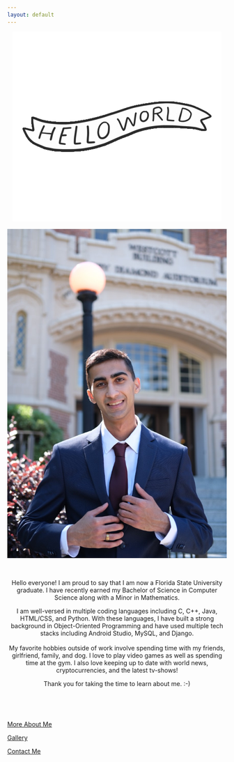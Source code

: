 ```yaml
---
layout: default
---
```

<div class="parentDiv"> 
    <p><center><img src="images/hello.gif"></center></p>
</div> 

![Me](images/pfp3.jpg)

<p style="text-align: center;">&nbsp;</p>
<p style="text-align: center;">Hello everyone! I am proud to say that I am now a Florida State University graduate. I have recently earned my Bachelor of Science in Computer Science along with a Minor in Mathematics.</p>
<p style="text-align: center;">I am well-versed in multiple coding languages including C, C++, Java, HTML/CSS, and Python. With these languages, I have built a strong background in Object-Oriented Programming and have used multiple tech stacks including Android Studio, MySQL, and Django.<br /><br />My favorite hobbies outside of work involve spending time with my friends, girlfriend, family, and dog. I love to play video games as well as spending time at the gym. I also love keeping up to date with world news, cryptocurrencies, and the latest tv-shows!</p>
<p style="text-align: center;">Thank you for taking the time to learn about me. :-)</p>
<p style="text-align: center;">&nbsp;</p>
<p style="text-align: center;">&nbsp;</p>

<!--<div class= "container">
<li><a href="#" class="cool-link">More About Me</a></li>
</div>-->
[More About Me](about)

[Gallery](gallery)

[Contact Me](contact)